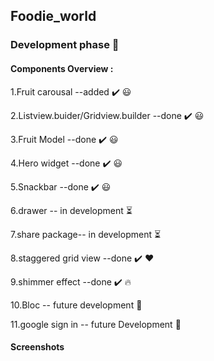 ## Foodie_world
### Development phase  💪


#### Components Overview :

1.Fruit carousal --added ✔️ 😃

2.Listview.buider/Gridview.builder --done ✔️ 😃


3.Fruit Model --done ✔️ 😃


4.Hero widget --done ✔️ 😃


5.Snackbar --done ✔️ 😃


6.drawer -- in development  ⏳


7.share package-- in development ⏳


8.staggered grid view --done ✔️ ❤️


9.shimmer effect --done ✔️ 🔥


10.Bloc -- future development  🔮


11.google sign in -- future Development 🔮


#### Screenshots





